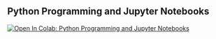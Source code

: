 ## Python Programming and Jupyter Notebooks

[![Open In Colab: Python Programming and Jupyter Notebooks](https://colab.research.google.com/assets/colab-badge.svg)](https://colab.research.google.com/github/jbkinney/22e_urp/blob/main/lecture_1/1_introduction.ipynb)
